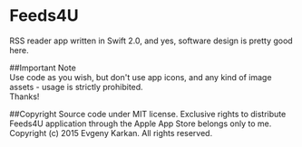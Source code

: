 Feeds4U
===========

RSS reader app written in Swift 2.0, and yes, software design is pretty good here.

##Important Note      
Use code as you wish, but don't use app icons, and any kind of image assets - usage is strictly prohibited.    
Thanks! 

##Copyright
Source code under MIT license.
Exclusive rights to distribute Feeds4U application through the Apple App Store belongs only to me.    
Copyright (c) 2015 Evgeny Karkan. All rights reserved.
